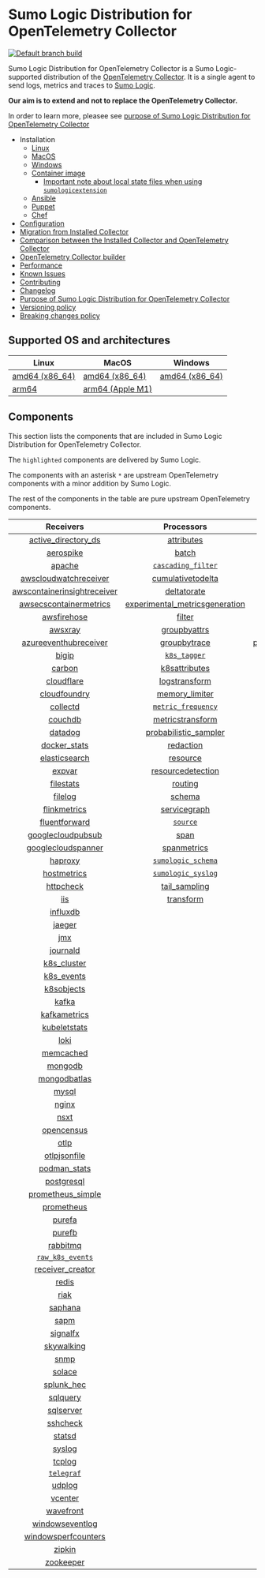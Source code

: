 # Sumo Logic Distribution for OpenTelemetry Collector

[![Default branch build](https://github.com/SumoLogic/sumologic-otel-collector/actions/workflows/dev_builds.yml/badge.svg)](https://github.com/SumoLogic/sumologic-otel-collector/actions/workflows/dev_builds.yml)

Sumo Logic Distribution for OpenTelemetry Collector is a Sumo Logic-supported distribution of the [OpenTelemetry Collector][otc_link].
It is a single agent to send logs, metrics and traces to [Sumo Logic][sumologic].

**Our aim is to extend and not to replace the OpenTelemetry Collector.**

In order to learn more, pleasee see [purpose of Sumo Logic Distribution for OpenTelemetry Collector][purpose]

[otc_link]: https://github.com/open-telemetry/opentelemetry-collector
[sumologic]: https://www.sumologic.com

- Installation
  - [Linux][linux_installation]
  - [MacOS][macos_installation]
  - [Windows][windows_installation]
  - [Container image](/docs/installation.md#container-image)
    - [Important note about local state files when using `sumologicextension`](/docs/installation.md#important-note-about-local-state-files-when-using-sumologicextension)
  - [Ansible](/docs/installation.md#ansible)
  - [Puppet](/docs/installation.md#puppet)
  - [Chef](/docs/installation.md#chef)
- [Configuration](docs/configuration.md)
- [Migration from Installed Collector](docs/migration.md)
- [Comparison between the Installed Collector and OpenTelemetry Collector](docs/comparison.md)
- [OpenTelemetry Collector builder](./otelcolbuilder/README.md)
- [Performance]
- [Known Issues][known issues]
- [Contributing](./CONTRIBUTING.md)
- [Changelog](./CHANGELOG.md)
- [Purpose of Sumo Logic Distribution for OpenTelemetry Collector][purpose]
- [Versioning policy][versioning]
- [Breaking changes policy][breaking]

[linux_installation]: https://help.sumologic.com/docs/send-data/opentelemetry-collector/install-collector-linux/
[macos_installation]: https://help.sumologic.com/docs/send-data/opentelemetry-collector/install-collector-macos/
[windows_installation]: https://help.sumologic.com/docs/send-data/opentelemetry-collector/install-collector-windows/
[performance]: https://help.sumologic.com/docs/send-data/opentelemetry-collector/#performance
[known issues]: https://help.sumologic.com/docs/send-data/opentelemetry-collector/troubleshooting-faq/#known-issues
[purpose]: https://help.sumologic.com/docs/send-data/opentelemetry-collector/sumo-logic-opentelemetry-vs-opentelemetry-upstream-relationship/
[versioning]: https://help.sumologic.com/docs/send-data/opentelemetry-collector/sumo-logic-opentelemetry-vs-opentelemetry-upstream-relationship/#versioning-policy
[breaking]: https://help.sumologic.com/docs/send-data/opentelemetry-collector/sumo-logic-opentelemetry-vs-opentelemetry-upstream-relationship/#versioning-policy

## Supported OS and architectures

| Linux                         | MacOS                         | Windows                     |
| ----------------------------- | ----------------------------- | --------------------------- |
| [amd64 (x86_64)][linux_amd64] | [amd64 (x86_64)][mac_amd64]   | [amd64 (x86_64)][win_amd64] |
| [arm64][linux_arm64]          | [arm64 (Apple M1)][mac_arm64] |                             |

[linux_amd64]: ./docs/installation.md#linux-on-amd64-x86-64
[linux_arm64]: ./docs/installation.md#linux-on-arm64
[mac_amd64]: ./docs/installation.md#macos-on-amd64-x86-64
[mac_arm64]: ./docs/installation.md#macos-on-arm64-apple-m1-x86-64
[win_amd64]: ./docs/installation.md#windows

## Components

This section lists the components that are included in Sumo Logic Distribution for OpenTelemetry Collector.

The `highlighted` components are delivered by Sumo Logic.

The components with an asterisk `*` are upstream OpenTelemetry components with a minor addition by Sumo Logic.

The rest of the components in the table are pure upstream OpenTelemetry components.

|                         Receivers                          |                          Processors                          |                Exporters                 |                    Extensions                    |              Connectors               |
| :--------------------------------------------------------: | :----------------------------------------------------------: | :--------------------------------------: | :----------------------------------------------: | :-----------------------------------: |
|      [active_directory_ds][activedirectorydsreceiver]      |              [attributes][attributesprocessor]               |          [awss3][awss3exporter]          |         [asapclient][asapauthextension]          |      [forward][forwardconnector]      |
|               [aerospike][aerospikereceiver]               |                   [batch][batchprocessor]                    |         [carbon][carbonexporter]         |               [awsproxy][awsproxy]               |        [count][countconnector]        |
|                  [apache][apachereceiver]                  |        [`cascading_filter`][cascadingfilterprocessor]        |           [file][fileexporter]           |         [basicauth][basicauthextension]          | [servicegraph][servicegraphconnector] |
|       [awscloudwatchreceiver][awscloudwatchreceiver]       |       [cumulativetodelta][cumulativetodeltaprocessor]        |          [kafka][kafkaexporter]          |   [bearertokenauth][bearertokenauthextension]    |  [spanmetrics][spanmetricsconnector]  |
| [awscontainerinsightreceiver][awscontainerinsightreceiver] |             [deltatorate][deltatorateprocessor]              |  [loadbalancing][loadbalancingexporter]  |             [db_storage][dbstorage]              |                                       |
|  [awsecscontainermetrics][awsecscontainermetricsreceiver]  | [experimental_metricsgeneration][metricsgenerationprocessor] |        [logging][loggingexporter]        |        [docker_observer][dockerobserver]         |                                       |
|             [awsfirehose][awsfirehosereceiver]             |                  [filter][filterprocessor]                   |           [otlp][otlpexporter]           |           [ecs_observer][ecsobserver]            |                                       |
|                 [awsxray][awsxrayreceiver]                 |            [groupbyattrs][groupbyattrsprocessor]             |       [otlphttp][otlphttpexporter]       |       [ecs_task_observer][ecstaskobserver]       |                                       |
|       [azureeventhubreceiver][azureeventhubreceiver]       |            [groupbytrace][groupbytraceprocessor]             | [prometheusexporter][prometheusexporter] |           [file_storage][filestorage]            |                                       |
|                   [bigip][bigipreceiver]                   |                 [`k8s_tagger`][k8sprocessor]                 |     [`sumologic`][sumologicexporter]     | [headerssetterextension][headerssetterextension] |                                       |
|                  [carbon][carbonreceiver]                  |           [k8sattributes][k8sattributesprocessor]            |    [`syslogexporter`][syslogexporter]    |       [health_check][healthcheckextension]       |                                       |
|              [cloudflare][cloudflarereceiver]              |           [logstransform][logstransformprocessor]            |                                          |          [host_observer][hostobserver]           |                                       |
|            [cloudfoundry][cloudfoundryreceiver]            |           [memory_limiter][memorylimiterprocessor]           |                                          |         [http_forwarder][httpforwarder]          |                                       |
|                [collectd][collectdreceiver]                |        [`metric_frequency`][metricfrequencyprocessor]        |                                          |   [jaegerremotesampling][jaegerremotesampling]   |                                       |
|                 [couchdb][couchdbreceiver]                 |        [metricstransform][metricstransformprocessor]         |                                          |           [k8s_observer][k8sobserver]            |                                       |
|                 [datadog][datadogreceiver]                 |    [probabilistic_sampler][probabilisticsamplerprocessor]    |                                          |        [memory_ballast][ballastextension]        |                                       |
|            [docker_stats][dockerstatsreceiver]             |               [redaction][redactionprocessor]                |                                          |    [oauth2client][oauth2clientauthextension]     |                                       |
|           [elasticsearch][elasticsearchreceiver]           |                [resource][resourceprocessor]                 |                                          |            [oidc][oidcauthextension]             |                                       |
|                  [expvar][expvarreceiver]                  |       [resourcedetection][resourcedetectionprocessor]        |                                          |             [pprof][pprofextension]              |                                       |
|               [filestats][filestatsreceiver]               |                 [routing][routingprocessor]                  |                                          |         [sigv4auth][sigv4authextension]          |                                       |
|                 [filelog][filelogreceiver]                 |                  [schema][schemaprocessor]                   |                                          |        [`sumologic`][sumologicextension]         |                                       |
|            [flinkmetrics][flinkmetricsreceiver]            |            [servicegraph][servicegraphprocessor]             |                                          |            [zpages][zpagesextension]             |                                       |
|           [fluentforward][fluentforwardreceiver]           |                 [`source`][sourceprocessor]                  |                                          |                                                  |                                       |
|       [googlecloudpubsub][googlecloudpubsubreceiver]       |                    [span][spanprocessor]                     |                                          |                                                  |                                       |
|      [googlecloudspanner][googlecloudspannerreceiver]      |             [spanmetrics][spanmetricsprocessor]              |                                          |                                                  |                                       |
|                 [haproxy][haproxyreceiver]                 |        [`sumologic_schema`][sumologicschemaprocessor]        |                                          |                                                  |                                       |
|             [hostmetrics][hostmetricsreceiver]             |        [`sumologic_syslog`][sumologicsyslogprocessor]        |                                          |                                                  |                                       |
|               [httpcheck][httpcheckreceiver]               |            [tail_sampling][tailsamplingprocessor]            |                                          |                                                  |                                       |
|                     [iis][iisreceiver]                     |               [transform][transformprocessor]                |                                          |                                                  |                                       |
|                [influxdb][influxdbreceiver]                |                                                              |                                          |                                                  |                                       |
|                  [jaeger][jaegerreceiver]                  |                                                              |                                          |                                                  |                                       |
|                     [jmx][jmxreceiver]                     |                                                              |                                          |                                                  |                                       |
|                [journald][journaldreceiver]                |                                                              |                                          |                                                  |                                       |
|             [k8s_cluster][k8sclusterreceiver]              |                                                              |                                          |                                                  |                                       |
|              [k8s_events][k8seventsreceiver]               |                                                              |                                          |                                                  |                                       |
|              [k8sobjects][k8sobjectsreceiver]              |                                                              |                                          |                                                  |                                       |
|                   [kafka][kafkareceiver]                   |                                                              |                                          |                                                  |                                       |
|            [kafkametrics][kafkametricsreceiver]            |                                                              |                                          |                                                  |                                       |
|            [kubeletstats][kubeletstatsreceiver]            |                                                              |                                          |                                                  |                                       |
|                    [loki][lokireceiver]                    |                                                              |                                          |                                                  |                                       |
|               [memcached][memcachedreceiver]               |                                                              |                                          |                                                  |                                       |
|                 [mongodb][mongodbreceiver]                 |                                                              |                                          |                                                  |                                       |
|            [mongodbatlas][mongodbatlasreceiver]            |                                                              |                                          |                                                  |                                       |
|                   [mysql][mysqlreceiver]                   |                                                              |                                          |                                                  |                                       |
|                   [nginx][nginxreceiver]                   |                                                              |                                          |                                                  |                                       |
|                    [nsxt][nsxtreceiver]                    |                                                              |                                          |                                                  |                                       |
|              [opencensus][opencensusreceiver]              |                                                              |                                          |                                                  |                                       |
|                    [otlp][otlpreceiver]                    |                                                              |                                          |                                                  |                                       |
|            [otlpjsonfile][otlpjsonfilereceiver]            |                                                              |                                          |                                                  |                                       |
|               [podman_stats][podmanreceiver]               |                                                              |                                          |                                                  |                                       |
|              [postgresql][postgresqlreceiver]              |                                                              |                                          |                                                  |                                       |
|       [prometheus_simple][simpleprometheusreceiver]        |                                                              |                                          |                                                  |                                       |
|              [prometheus][prometheusreceiver]              |                                                              |                                          |                                                  |                                       |
|                  [purefa][purefareceiver]                  |                                                              |                                          |                                                  |                                       |
|                  [purefb][purefbreceiver]                  |                                                              |                                          |                                                  |                                       |
|                [rabbitmq][rabbitmqreceiver]                |                                                              |                                          |                                                  |                                       |
|          [`raw_k8s_events`][rawk8seventsreceiver]          |                                                              |                                          |                                                  |                                       |
|            [receiver_creator][receivercreator]             |                                                              |                                          |                                                  |                                       |
|                   [redis][redisreceiver]                   |                                                              |                                          |                                                  |                                       |
|                    [riak][riakreceiver]                    |                                                              |                                          |                                                  |                                       |
|                 [saphana][saphanareceiver]                 |                                                              |                                          |                                                  |                                       |
|                    [sapm][sapmreceiver]                    |                                                              |                                          |                                                  |                                       |
|                [signalfx][signalfxreceiver]                |                                                              |                                          |                                                  |                                       |
|              [skywalking][skywalkingreceiver]              |                                                              |                                          |                                                  |                                       |
|                    [snmp][snmpreceiver]                    |                                                              |                                          |                                                  |                                       |
|                  [solace][solacereceiver]                  |                                                              |                                          |                                                  |                                       |
|              [splunk_hec][splunkhecreceiver]               |                                                              |                                          |                                                  |                                       |
|                [sqlquery][sqlqueryreceiver]                |                                                              |                                          |                                                  |                                       |
|               [sqlserver][sqlserverreceiver]               |                                                              |                                          |                                                  |                                       |
|                [sshcheck][sshcheckreceiver]                |                                                              |                                          |                                                  |                                       |
|                  [statsd][statsdreceiver]                  |                                                              |                                          |                                                  |                                       |
|                  [syslog][syslogreceiver]                  |                                                              |                                          |                                                  |                                       |
|                  [tcplog][tcplogreceiver]                  |                                                              |                                          |                                                  |                                       |
|               [`telegraf`][telegrafreceiver]               |                                                              |                                          |                                                  |                                       |
|                  [udplog][udplogreceiver]                  |                                                              |                                          |                                                  |                                       |
|                 [vcenter][vcenterreceiver]                 |                                                              |                                          |                                                  |                                       |
|               [wavefront][wavefrontreceiver]               |                                                              |                                          |                                                  |                                       |
|         [windowseventlog][windowseventlogreceiver]         |                                                              |                                          |                                                  |                                       |
|     [windowsperfcounters][windowsperfcountersreceiver]     |                                                              |                                          |                                                  |                                       |
|                  [zipkin][zipkinreceiver]                  |                                                              |                                          |                                                  |                                       |
|               [zookeeper][zookeeperreceiver]               |                                                              |                                          |                                                  |                                       |

[activedirectorydsreceiver]: https://github.com/open-telemetry/opentelemetry-collector-contrib/tree/v0.80.0/receiver/activedirectorydsreceiver
[aerospikereceiver]: https://github.com/open-telemetry/opentelemetry-collector-contrib/tree/v0.80.0/receiver/aerospikereceiver
[apachereceiver]: https://github.com/open-telemetry/opentelemetry-collector-contrib/tree/v0.80.0/receiver/apachereceiver
[awscloudwatchreceiver]: https://github.com/open-telemetry/opentelemetry-collector-contrib/tree/v0.80.0/receiver/awscloudwatchreceiver
[awscontainerinsightreceiver]: https://github.com/open-telemetry/opentelemetry-collector-contrib/tree/v0.80.0/receiver/awscontainerinsightreceiver
[awsecscontainermetricsreceiver]: https://github.com/open-telemetry/opentelemetry-collector-contrib/tree/v0.80.0/receiver/awsecscontainermetricsreceiver
[awsfirehosereceiver]: https://github.com/open-telemetry/opentelemetry-collector-contrib/tree/v0.80.0/receiver/awsfirehosereceiver
[awsxrayreceiver]: https://github.com/open-telemetry/opentelemetry-collector-contrib/tree/v0.80.0/receiver/awsxrayreceiver
[azureeventhubreceiver]: https://github.com/open-telemetry/opentelemetry-collector-contrib/tree/v0.80.0/receiver/azureeventhubreceiver
[bigipreceiver]: https://github.com/open-telemetry/opentelemetry-collector-contrib/tree/v0.80.0/receiver/bigipreceiver
[carbonreceiver]: https://github.com/open-telemetry/opentelemetry-collector-contrib/tree/v0.80.0/receiver/carbonreceiver
[cloudfoundryreceiver]: https://github.com/open-telemetry/opentelemetry-collector-contrib/tree/v0.80.0/receiver/cloudfoundryreceiver
[cloudflarereceiver]: https://github.com/open-telemetry/opentelemetry-collector-contrib/tree/v0.80.0/receiver/cloudflarereceiver
[collectdreceiver]: https://github.com/open-telemetry/opentelemetry-collector-contrib/tree/v0.80.0/receiver/collectdreceiver
[couchdbreceiver]: https://github.com/open-telemetry/opentelemetry-collector-contrib/tree/v0.80.0/receiver/couchdbreceiver
[datadogreceiver]: https://github.com/open-telemetry/opentelemetry-collector-contrib/tree/v0.80.0/receiver/datadogreceiver
[dockerstatsreceiver]: https://github.com/open-telemetry/opentelemetry-collector-contrib/tree/v0.80.0/receiver/dockerstatsreceiver
[elasticsearchreceiver]: https://github.com/open-telemetry/opentelemetry-collector-contrib/tree/v0.80.0/receiver/elasticsearchreceiver
[expvarreceiver]: https://github.com/open-telemetry/opentelemetry-collector-contrib/tree/v0.80.0/receiver/expvarreceiver
[filelogreceiver]: https://github.com/open-telemetry/opentelemetry-collector-contrib/tree/v0.80.0/receiver/filelogreceiver
[filestatsreceiver]: https://github.com/open-telemetry/opentelemetry-collector-contrib/tree/v0.80.0/receiver/filestatsreceiver
[flinkmetricsreceiver]: https://github.com/open-telemetry/opentelemetry-collector-contrib/tree/v0.80.0/receiver/flinkmetricsreceiver
[fluentforwardreceiver]: https://github.com/open-telemetry/opentelemetry-collector-contrib/tree/v0.80.0/receiver/fluentforwardreceiver
[googlecloudpubsubreceiver]: https://github.com/open-telemetry/opentelemetry-collector-contrib/tree/v0.80.0/receiver/googlecloudpubsubreceiver
[googlecloudspannerreceiver]: https://github.com/open-telemetry/opentelemetry-collector-contrib/tree/v0.80.0/receiver/googlecloudspannerreceiver
[haproxyreceiver]: https://github.com/open-telemetry/opentelemetry-collector-contrib/tree/v0.80.0/receiver/haproxyreceiver
[hostmetricsreceiver]: https://github.com/open-telemetry/opentelemetry-collector-contrib/tree/v0.80.0/receiver/hostmetricsreceiver
[httpcheckreceiver]: https://github.com/open-telemetry/opentelemetry-collector-contrib/tree/v0.80.0/receiver/httpcheckreceiver
[iisreceiver]: https://github.com/open-telemetry/opentelemetry-collector-contrib/tree/v0.80.0/receiver/iisreceiver
[influxdbreceiver]: https://github.com/open-telemetry/opentelemetry-collector-contrib/tree/v0.80.0/receiver/influxdbreceiver
[jaegerreceiver]: https://github.com/open-telemetry/opentelemetry-collector-contrib/tree/v0.80.0/receiver/jaegerreceiver
[jmxreceiver]: https://github.com/open-telemetry/opentelemetry-collector-contrib/tree/v0.80.0/receiver/jmxreceiver
[journaldreceiver]: https://github.com/open-telemetry/opentelemetry-collector-contrib/tree/v0.80.0/receiver/journaldreceiver
[k8sclusterreceiver]: https://github.com/open-telemetry/opentelemetry-collector-contrib/tree/v0.80.0/receiver/k8sclusterreceiver
[k8seventsreceiver]: https://github.com/open-telemetry/opentelemetry-collector-contrib/tree/v0.80.0/receiver/k8seventsreceiver
[k8sobjectsreceiver]: https://github.com/open-telemetry/opentelemetry-collector-contrib/tree/v0.80.0/receiver/k8sobjectsreceiver
[kafkareceiver]: https://github.com/open-telemetry/opentelemetry-collector-contrib/tree/v0.80.0/receiver/kafkareceiver
[kafkametricsreceiver]: https://github.com/open-telemetry/opentelemetry-collector-contrib/tree/v0.80.0/receiver/kafkametricsreceiver
[kubeletstatsreceiver]: https://github.com/open-telemetry/opentelemetry-collector-contrib/tree/v0.80.0/receiver/kubeletstatsreceiver
[lokireceiver]: https://github.com/open-telemetry/opentelemetry-collector-contrib/tree/v0.80.0/receiver/lokireceiver
[memcachedreceiver]: https://github.com/open-telemetry/opentelemetry-collector-contrib/tree/v0.80.0/receiver/memcachedreceiver
[mongodbreceiver]: https://github.com/open-telemetry/opentelemetry-collector-contrib/tree/v0.80.0/receiver/mongodbreceiver
[mongodbatlasreceiver]: https://github.com/open-telemetry/opentelemetry-collector-contrib/tree/v0.80.0/receiver/mongodbatlasreceiver
[mysqlreceiver]: https://github.com/open-telemetry/opentelemetry-collector-contrib/tree/v0.80.0/receiver/mysqlreceiver
[nginxreceiver]: https://github.com/open-telemetry/opentelemetry-collector-contrib/tree/v0.80.0/receiver/nginxreceiver
[nsxtreceiver]: https://github.com/open-telemetry/opentelemetry-collector-contrib/tree/v0.80.0/receiver/nsxtreceiver
[opencensusreceiver]: https://github.com/open-telemetry/opentelemetry-collector-contrib/tree/v0.80.0/receiver/opencensusreceiver
[otlpreceiver]: https://github.com/open-telemetry/opentelemetry-collector/tree/v0.80.0/receiver/otlpreceiver
[otlpjsonfilereceiver]: https://github.com/open-telemetry/opentelemetry-collector-contrib/tree/v0.80.0/receiver/otlpjsonfilereceiver
[podmanreceiver]: https://github.com/open-telemetry/opentelemetry-collector-contrib/tree/v0.80.0/receiver/podmanreceiver
[postgresqlreceiver]: https://github.com/open-telemetry/opentelemetry-collector-contrib/tree/v0.80.0/receiver/postgresqlreceiver
[simpleprometheusreceiver]: https://github.com/open-telemetry/opentelemetry-collector-contrib/tree/v0.80.0/receiver/simpleprometheusreceiver
[prometheusreceiver]: https://github.com/open-telemetry/opentelemetry-collector-contrib/tree/v0.80.0/receiver/prometheusreceiver
[purefareceiver]: https://github.com/open-telemetry/opentelemetry-collector-contrib/tree/v0.80.0/receiver/purefareceiver
[purefbreceiver]: https://github.com/open-telemetry/opentelemetry-collector-contrib/tree/v0.80.0/receiver/purefbreceiver
[rabbitmqreceiver]: https://github.com/open-telemetry/opentelemetry-collector-contrib/tree/v0.80.0/receiver/rabbitmqreceiver
[rawk8seventsreceiver]: ./pkg/receiver/rawk8seventsreceiver
[receivercreator]: https://github.com/open-telemetry/opentelemetry-collector-contrib/tree/v0.80.0/receiver/receivercreator
[redisreceiver]: https://github.com/open-telemetry/opentelemetry-collector-contrib/tree/v0.80.0/receiver/redisreceiver
[riakreceiver]: https://github.com/open-telemetry/opentelemetry-collector-contrib/tree/v0.80.0/receiver/riakreceiver
[saphanareceiver]: https://github.com/open-telemetry/opentelemetry-collector-contrib/tree/v0.80.0/receiver/saphanareceiver
[sapmreceiver]: https://github.com/open-telemetry/opentelemetry-collector-contrib/tree/v0.80.0/receiver/sapmreceiver
[signalfxreceiver]: https://github.com/open-telemetry/opentelemetry-collector-contrib/tree/v0.80.0/receiver/signalfxreceiver
[skywalkingreceiver]: https://github.com/open-telemetry/opentelemetry-collector-contrib/tree/v0.80.0/receiver/skywalkingreceiver
[snmpreceiver]: https://github.com/open-telemetry/opentelemetry-collector-contrib/tree/v0.80.0/receiver/snmpreceiver
[solacereceiver]: https://github.com/open-telemetry/opentelemetry-collector-contrib/tree/v0.80.0/receiver/solacereceiver
[splunkhecreceiver]: https://github.com/open-telemetry/opentelemetry-collector-contrib/tree/v0.80.0/receiver/splunkhecreceiver
[sqlqueryreceiver]: https://github.com/dmolenda-sumo/opentelemetry-collector-contrib/tree/sqlquery-receiver-add-logs-v0.78.0/receiver/sqlqueryreceiver
[sqlserverreceiver]: https://github.com/open-telemetry/opentelemetry-collector-contrib/tree/v0.80.0/receiver/sqlserverreceiver
[sshcheckreceiver]: https://github.com/open-telemetry/opentelemetry-collector-contrib/tree/v0.80.0/receiver/sshcheckreceiver
[statsdreceiver]: https://github.com/open-telemetry/opentelemetry-collector-contrib/tree/v0.80.0/receiver/statsdreceiver
[syslogreceiver]: https://github.com/open-telemetry/opentelemetry-collector-contrib/tree/v0.80.0/receiver/syslogreceiver
[tcplogreceiver]: https://github.com/open-telemetry/opentelemetry-collector-contrib/tree/v0.80.0/receiver/tcplogreceiver
[telegrafreceiver]: ./pkg/receiver/telegrafreceiver
[udplogreceiver]: https://github.com/open-telemetry/opentelemetry-collector-contrib/tree/v0.80.0/receiver/udplogreceiver
[vcenterreceiver]: https://github.com/open-telemetry/opentelemetry-collector-contrib/tree/v0.80.0/receiver/vcenterreceiver
[wavefrontreceiver]: https://github.com/open-telemetry/opentelemetry-collector-contrib/tree/v0.80.0/receiver/wavefrontreceiver
[windowseventlogreceiver]: https://github.com/open-telemetry/opentelemetry-collector-contrib/tree/v0.80.0/receiver/windowseventlogreceiver
[windowsperfcountersreceiver]: https://github.com/open-telemetry/opentelemetry-collector-contrib/tree/v0.80.0/receiver/windowsperfcountersreceiver
[zipkinreceiver]: https://github.com/open-telemetry/opentelemetry-collector-contrib/tree/v0.80.0/receiver/zipkinreceiver
[zookeeperreceiver]: https://github.com/open-telemetry/opentelemetry-collector-contrib/tree/v0.80.0/receiver/zookeeperreceiver

[attributesprocessor]: https://github.com/open-telemetry/opentelemetry-collector-contrib/tree/v0.80.0/processor/attributesprocessor
[batchprocessor]: https://github.com/open-telemetry/opentelemetry-collector/tree/v0.80.0/processor/batchprocessor
[cascadingfilterprocessor]: ./pkg/processor/cascadingfilterprocessor
[cumulativetodeltaprocessor]: https://github.com/open-telemetry/opentelemetry-collector-contrib/tree/v0.80.0/processor/cumulativetodeltaprocessor
[deltatorateprocessor]: https://github.com/open-telemetry/opentelemetry-collector-contrib/tree/v0.80.0/processor/deltatorateprocessor
[metricsgenerationprocessor]: https://github.com/open-telemetry/opentelemetry-collector-contrib/tree/v0.80.0/processor/metricsgenerationprocessor
[filterprocessor]: https://github.com/open-telemetry/opentelemetry-collector-contrib/tree/v0.80.0/processor/filterprocessor
[groupbyattrsprocessor]: https://github.com/open-telemetry/opentelemetry-collector-contrib/tree/v0.80.0/processor/groupbyattrsprocessor
[groupbytraceprocessor]: https://github.com/open-telemetry/opentelemetry-collector-contrib/tree/v0.80.0/processor/groupbytraceprocessor
[k8sprocessor]: ./pkg/processor/k8sprocessor
[k8sattributesprocessor]: https://github.com/open-telemetry/opentelemetry-collector-contrib/tree/v0.80.0/processor/k8sattributesprocessor
[logstransformprocessor]: https://github.com/open-telemetry/opentelemetry-collector-contrib/tree/v0.80.0/processor/logstransformprocessor
[memorylimiterprocessor]: https://github.com/open-telemetry/opentelemetry-collector/tree/v0.80.0/processor/memorylimiterprocessor
[metricfrequencyprocessor]: ./pkg/processor/metricfrequencyprocessor
[metricstransformprocessor]: https://github.com/open-telemetry/opentelemetry-collector-contrib/tree/v0.80.0/processor/metricstransformprocessor
[probabilisticsamplerprocessor]: https://github.com/open-telemetry/opentelemetry-collector-contrib/tree/v0.80.0/processor/probabilisticsamplerprocessor
[redactionprocessor]: https://github.com/open-telemetry/opentelemetry-collector-contrib/tree/v0.80.0/processor/redactionprocessor
[resourceprocessor]: https://github.com/open-telemetry/opentelemetry-collector-contrib/tree/v0.80.0/processor/resourceprocessor
[resourcedetectionprocessor]: https://github.com/open-telemetry/opentelemetry-collector-contrib/tree/v0.80.0/processor/resourcedetectionprocessor
[routingprocessor]: https://github.com/open-telemetry/opentelemetry-collector-contrib/tree/v0.80.0/processor/routingprocessor
[schemaprocessor]: https://github.com/open-telemetry/opentelemetry-collector-contrib/tree/v0.80.0/processor/schemaprocessor
[servicegraphprocessor]: https://github.com/open-telemetry/opentelemetry-collector-contrib/tree/v0.80.0/processor/servicegraphprocessor
[sourceprocessor]: ./pkg/processor/sourceprocessor
[spanprocessor]: https://github.com/open-telemetry/opentelemetry-collector-contrib/tree/v0.80.0/processor/spanprocessor
[spanmetricsprocessor]: https://github.com/open-telemetry/opentelemetry-collector-contrib/tree/v0.80.0/processor/spanmetricsprocessor
[sumologicschemaprocessor]: ./pkg/processor/sumologicschemaprocessor
[sumologicsyslogprocessor]: ./pkg/processor/sumologicsyslogprocessor
[tailsamplingprocessor]: https://github.com/open-telemetry/opentelemetry-collector-contrib/tree/v0.80.0/processor/tailsamplingprocessor
[transformprocessor]: https://github.com/open-telemetry/opentelemetry-collector-contrib/tree/v0.80.0/processor/transformprocessor

[awss3exporter]: https://github.com/open-telemetry/opentelemetry-collector-contrib/tree/v0.80.0/exporter/awss3exporter
[carbonexporter]: https://github.com/open-telemetry/opentelemetry-collector-contrib/tree/v0.80.0/exporter/carbonexporter
[fileexporter]: https://github.com/open-telemetry/opentelemetry-collector-contrib/tree/v0.80.0/exporter/fileexporter
[kafkaexporter]: https://github.com/open-telemetry/opentelemetry-collector-contrib/tree/v0.80.0/exporter/kafkaexporter
[loadbalancingexporter]: https://github.com/open-telemetry/opentelemetry-collector-contrib/tree/v0.80.0/exporter/loadbalancingexporter
[loggingexporter]: https://github.com/open-telemetry/opentelemetry-collector/tree/v0.80.0/exporter/loggingexporter
[otlpexporter]: https://github.com/open-telemetry/opentelemetry-collector/tree/v0.80.0/exporter/otlpexporter
[otlphttpexporter]: https://github.com/open-telemetry/opentelemetry-collector/tree/v0.80.0/exporter/otlphttpexporter
[prometheusexporter]: https://github.com/open-telemetry/opentelemetry-collector-contrib/tree/v0.80.0/exporter/prometheusexporter
[sumologicexporter]: ./pkg/exporter/sumologicexporter
[syslogexporter]: ./pkg/exporter/syslogexporter

[asapauthextension]: https://github.com/open-telemetry/opentelemetry-collector-contrib/tree/v0.80.0/extension/asapauthextension
[awsproxy]: https://github.com/open-telemetry/opentelemetry-collector-contrib/tree/v0.80.0/extension/awsproxy
[basicauthextension]: https://github.com/open-telemetry/opentelemetry-collector-contrib/tree/v0.80.0/extension/basicauthextension
[bearertokenauthextension]: https://github.com/open-telemetry/opentelemetry-collector-contrib/tree/v0.80.0/extension/bearertokenauthextension
[dbstorage]: https://github.com/open-telemetry/opentelemetry-collector-contrib/tree/v0.80.0/extension/storage/dbstorage
[dockerobserver]: https://github.com/open-telemetry/opentelemetry-collector-contrib/tree/v0.80.0/extension/observer/dockerobserver
[ecsobserver]: https://github.com/open-telemetry/opentelemetry-collector-contrib/tree/v0.80.0/extension/observer/ecsobserver
[ecstaskobserver]: https://github.com/open-telemetry/opentelemetry-collector-contrib/tree/v0.80.0/extension/observer/ecstaskobserver
[filestorage]: https://github.com/open-telemetry/opentelemetry-collector-contrib/tree/v0.80.0/extension/storage/filestorage
[headerssetterextension]: https://github.com/open-telemetry/opentelemetry-collector-contrib/tree/v0.80.0/extension/headerssetterextension
[healthcheckextension]: https://github.com/open-telemetry/opentelemetry-collector-contrib/tree/v0.80.0/extension/healthcheckextension
[hostobserver]: https://github.com/open-telemetry/opentelemetry-collector-contrib/tree/v0.80.0/extension/observer/hostobserver
[httpforwarder]: https://github.com/open-telemetry/opentelemetry-collector-contrib/tree/v0.80.0/extension/httpforwarder
[jaegerremotesampling]: https://github.com/open-telemetry/opentelemetry-collector-contrib/tree/v0.80.0/extension/jaegerremotesampling
[k8sobserver]: https://github.com/open-telemetry/opentelemetry-collector-contrib/tree/v0.80.0/extension/observer/k8sobserver
[ballastextension]: https://github.com/open-telemetry/opentelemetry-collector/tree/v0.80.0/extension/ballastextension
[oauth2clientauthextension]: https://github.com/open-telemetry/opentelemetry-collector-contrib/tree/v0.80.0/extension/oauth2clientauthextension
[oidcauthextension]: https://github.com/open-telemetry/opentelemetry-collector-contrib/tree/v0.80.0/extension/oidcauthextension
[pprofextension]: https://github.com/open-telemetry/opentelemetry-collector-contrib/tree/v0.80.0/extension/pprofextension
[sigv4authextension]: https://github.com/open-telemetry/opentelemetry-collector-contrib/tree/v0.80.0/extension/sigv4authextension
[sumologicextension]: ./pkg/extension/sumologicextension
[zpagesextension]: https://github.com/open-telemetry/opentelemetry-collector/tree/v0.80.0/extension/zpagesextension

[forwardconnector]: https://github.com/open-telemetry/opentelemetry-collector/tree/v0.80.0/connector/forwardconnector
[countconnector]: https://github.com/open-telemetry/opentelemetry-collector-contrib/tree/v0.80.0/connector/countconnector
[servicegraphconnector]: https://github.com/open-telemetry/opentelemetry-collector-contrib/tree/v0.80.0/connector/servicegraphconnector
[spanmetricsconnector]: https://github.com/open-telemetry/opentelemetry-collector-contrib/tree/v0.80.0/connector/spanmetricsconnector
